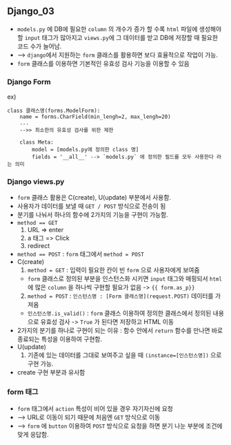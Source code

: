 ## Django_03
- `models.py` 에 DB에 필요한 `column` 의 개수가 증가 할 수록 `html` 파일에 생성해야할 `input` 태그가 많아지고 `views.py`에 그 데이터를 받고 DB에 저장할 때 필요한 코드 수가 늘어남.
- --> `django`에서 지원하는 `form` 클래스를 활용하면 보다 효율적으로 작업이 가능.
- `form` 클래스를 이용하면 기본적인 유효성 검사 기능을 이용할 수 있음

### Django Form
ex)
```
class 클래스명(forms.ModelForm):
    name = forms.CharField(min_lengh=2, max_lengh=20)
    ...
    -->> 최소한의 유효성 검사를 위한 제한

    class Meta:
        model = [models.py에 정의한 class 명]
        fields = '__all__' --> `models.py` 에 정의한 필드를 모두 사용한다 라는 의미
```

### Django views.py
- `form` 클래스 활용은 C(create), U(update) 부분에서 사용함.
- 사용자가 데이터를 보낼 때 `GET / POST` 방식으로 전송이 됨
- 분기를 나눠서 하나의 함수에 2가지의 기능을 구현이 가능함.
- `method == GET` 
  1. URL => enter
  2. a 태그 => Click
  3. redirect
- `method == POST` : `form` 태그에서 `method = POST`
- C(create)
  1. `method = GET` : 입력이 필요한 칸이 빈 `form` 으로 사용자에게 보여줌
   - `form` 클래스로 정의된 부분을 인스턴스화 시키면 `input` 태그와 매핑되서 `html`에 많은 `column` 을 하나씩 구현할 필요가 없음 -> `{{ form.as_p}}`
  2. `method = POST` : `인스턴스명 : [Form 클래스명](request.POST)` 데이터를 가져옴
   - `인스턴스명.is_valid()` : `form` 클래스 이용하여 정의한 클래스에서 정의된 내용으로 유효성 검사 -> `True` 가 된다면 저장하고 HTML 이동
- 2가지의 분기를 하나로 구현이 되는 이유 : 함수 안에서 `return` 함수를 만나면 바로 종료되는 특성을 이용하여 구현함.
- U(update)
  1. 기존에 있는 데이터를 그대로 보여주고 싶을 때 `(instance=[인스턴스명])` 으로 구현 가능.
- create 구현 부분과 유사함

### form 태그
- `form` 태그에서 `action` 특성이 비어 있을 경우 자기자신에 요청
- --> URL로 이동이 되기 때문에 처음엔 `GET` 방식으로 이동
- --> `form` 에 `button` 이용하여 `POST` 방식으로 요청을 하면 분기 나눈 부분에 조건에 맞게 응답함.
